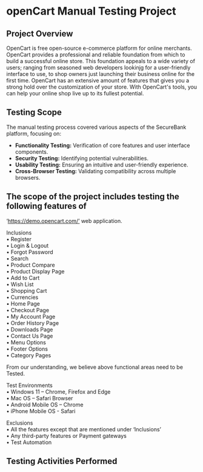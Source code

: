 # openCart Manual Testing Project

## Project Overview
OpenCart is free open-source e-commerce platform for online merchants. 
OpenCart provides a professional and reliable foundation from which to build a 
successful online store. This foundation appeals to a wide variety of users; 
ranging from seasoned web developers lookinjg for a user-friendly interface to 
use, to shop owners just launching their business online for the first time. 
OpenCart has an extensive amount of features that gives you a strong hold 
over the customization of your store. With OpenCart's tools, you can help your 
online shop live up to its fullest potential.


## Testing Scope
The manual testing process covered various aspects of the SecureBank platform, focusing on:
- **Functionality Testing:** Verification of core features and user interface components.
- **Security Testing:** Identifying potential vulnerabilities.
- **Usability Testing:** Ensuring an intuitive and user-friendly experience.
- **Cross-Browser Testing:** Validating compatibility across multiple browsers.

 
## The scope of the project includes testing the following features of 
‘https://demo.opencart.com/’ web application. 
 
Inclusions  
• Register  
• Login & Logout  
• Forgot Password  
• Search  
• Product Compare  
• Product Display Page  
• Add to Cart  
• Wish List  
• Shopping Cart  
• Currencies  
• Home Page  
• Checkout Page  
• My Account Page  
• Order History Page  
• Downloads Page  
• Contact Us Page  
• Menu Options  
• Footer Options  
• Category Pages 
 
 
From our understanding, we believe above functional areas need to be Tested. 
 
Test Environments  
• Windows 11 – Chrome, Firefox and Edge  
• Mac OS – Safari Browser  
• Android Mobile OS – Chrome  
• iPhone Mobile OS - Safari 
 
Exclusions  
• All the features except that are mentioned under ‘Inclusions’  
• Any third-party features or Payment gateways  
• Test Automation 

## Testing Activities Performed


